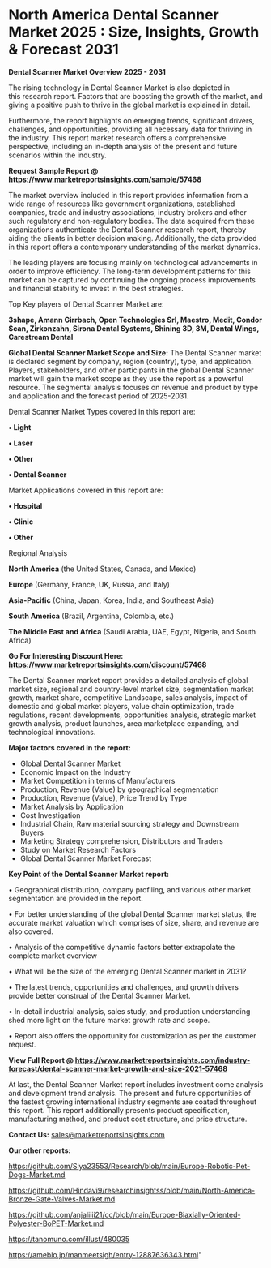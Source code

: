 # North America Dental Scanner Market 2025 : Size, Insights, Growth & Forecast 2031

<Strong> Dental Scanner Market Overview 2025 - 2031</strong>

The rising technology in Dental Scanner Market is also depicted in this research report. Factors that are boosting the growth of the market, and giving a positive push to thrive in the global market is explained in detail.

Furthermore, the report highlights on emerging trends, significant drivers, challenges, and opportunities, providing all necessary data for thriving in the industry. This report market research offers a comprehensive perspective, including an in-depth analysis of the present and future scenarios within the industry.

<strong>Request Sample Report @ <a href=https://www.marketreportsinsights.com/sample/57468>https://www.marketreportsinsights.com/sample/57468</a></strong>

The market overview included in this report provides information from a wide range of resources like government organizations, established companies, trade and industry associations, industry brokers and other such regulatory and non-regulatory bodies. The data acquired from these organizations authenticate the Dental Scanner research report, thereby aiding the clients in better decision making. Additionally, the data provided in this report offers a contemporary understanding of the market dynamics.

The leading players are focusing mainly on technological advancements in order to improve efficiency. The long-term development patterns for this market can be captured by continuing the ongoing process improvements and financial stability to invest in the best strategies.

Top Key players of Dental Scanner Market are:

<strong>3shape, Amann Girrbach, Open Technologies Srl, Maestro, Medit, Condor Scan, Zirkonzahn, Sirona Dental Systems, Shining 3D, 3M, Dental Wings, Carestream Dental</strong>

<strong><b>Global Dental Scanner Market Scope and Size:</b></strong>
The Dental Scanner market is declared segment by company, region (country), type, and application. Players, stakeholders, and other participants in the global Dental Scanner market will gain the market scope as they use the report as a powerful resource. The segmental analysis focuses on revenue and product by type and application and the forecast period of 2025-2031.

Dental Scanner Market Types covered in this report are:

<strong>• Light

• Laser

• Other

• Dental Scanner</strong>

Market Applications covered in this report are:

<strong>• Hospital

• Clinic

• Other</strong> 

Regional Analysis

<strong>North America</strong> (the United States, Canada, and Mexico)

<strong>Europe</strong> (Germany, France, UK, Russia, and Italy)

<strong>Asia-Pacific</strong> (China, Japan, Korea, India, and Southeast Asia)

<strong>South America</strong> (Brazil, Argentina, Colombia, etc.)

<strong>The Middle East and Africa</strong> (Saudi Arabia, UAE, Egypt, Nigeria, and South Africa)

<strong>Go For Interesting Discount Here: <a href=https://www.marketreportsinsights.com/discount/57468>https://www.marketreportsinsights.com/discount/57468</a></strong>

The Dental Scanner market report provides a detailed analysis of global market size, regional and country-level market size, segmentation market growth, market share, competitive Landscape, sales analysis, impact of domestic and global market players, value chain optimization, trade regulations, recent developments, opportunities analysis, strategic market growth analysis, product launches, area marketplace expanding, and technological innovations.

<strong><b>Major factors covered in the report:</b></strong>
<ul>
  <li>Global Dental Scanner Market </li>
  <li>Economic Impact on the Industry</li>
  <li>Market Competition in terms of Manufacturers</li>
  <li>Production, Revenue (Value) by geographical segmentation</li>
  <li>Production, Revenue (Value), Price Trend by Type</li>
  <li>Market Analysis by Application</li>
  <li>Cost Investigation</li>
  <li>Industrial Chain, Raw material sourcing strategy and Downstream Buyers</li>
  <li>Marketing Strategy comprehension, Distributors and Traders</li>
  <li>Study on Market Research Factors</li>
  <li>Global Dental Scanner Market Forecast</li>
</ul>

<strong><b>Key Point of the Dental Scanner Market report:</b></strong>

• Geographical distribution, company profiling, and various other market segmentation are provided in the report.

• For better understanding of the global Dental Scanner market status, the accurate market valuation which comprises of size, share, and revenue are also covered.

• Analysis of the competitive dynamic factors better extrapolate the complete market overview

• What will be the size of the emerging Dental Scanner market in 2031?

• The latest trends, opportunities and challenges, and growth drivers provide better construal of the Dental Scanner Market.

• In-detail industrial analysis, sales study, and production understanding shed more light on the future market growth rate and scope.

• Report also offers the opportunity for customization as per the customer request.

<strong><b>View Full Report @ <a href=https://www.marketreportsinsights.com/industry-forecast/dental-scanner-market-growth-and-size-2021-57468>https://www.marketreportsinsights.com/industry-forecast/dental-scanner-market-growth-and-size-2021-57468</a></b></strong>


At last, the Dental Scanner Market report includes investment come analysis and development trend analysis. The present and future opportunities of the fastest growing international industry segments are coated throughout this report. This report additionally presents product specification, manufacturing method, and product cost structure, and price structure.

<strong>Contact Us:</strong>
sales@marketreportsinsights.com

<strong>Our other reports:</strong>

<a href=https://github.com/Siya23553/Research/blob/main/Europe-Robotic-Pet-Dogs-Market.md>https://github.com/Siya23553/Research/blob/main/Europe-Robotic-Pet-Dogs-Market.md</a>

<a href=https://github.com/Hindavi9/researchinsightss/blob/main/North-America-Bronze-Gate-Valves-Market.md>https://github.com/Hindavi9/researchinsightss/blob/main/North-America-Bronze-Gate-Valves-Market.md</a>

<a href=https://github.com/anjaliiii21/cc/blob/main/Europe-Biaxially-Oriented-Polyester-BoPET-Market.md>https://github.com/anjaliiii21/cc/blob/main/Europe-Biaxially-Oriented-Polyester-BoPET-Market.md</a>

<a href=https://tanomuno.com/illust/480035>https://tanomuno.com/illust/480035</a>

<a href=https://ameblo.jp/manmeetsigh/entry-12887636343.html>https://ameblo.jp/manmeetsigh/entry-12887636343.html</a>"
